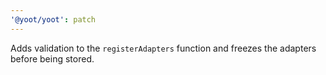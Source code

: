 ```yaml
---
'@yoot/yoot': patch
---
```


Adds validation to the `registerAdapters` function and freezes the adapters before being stored.
